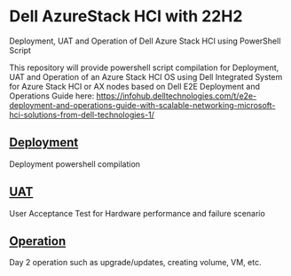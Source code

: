 # Dell AzureStack HCI with 22H2
Deployment, UAT and Operation of Dell Azure Stack HCI using PowerShell Script

This repository will provide powershell script compilation for Deployment, UAT and Operation of an Azure Stack HCI OS using Dell Integrated System for Azure Stack HCI or AX nodes based on Dell E2E Deployment and Operations Guide here: https://infohub.delltechnologies.com/t/e2e-deployment-and-operations-guide-with-scalable-networking-microsoft-hci-solutions-from-dell-technologies-1/

## [Deployment](Deployment)
Deployment powershell compilation
## [UAT](UAT)
User Acceptance Test for Hardware performance and failure scenario
## [Operation](Operation)
Day 2 operation such as upgrade/updates, creating volume, VM, etc.
